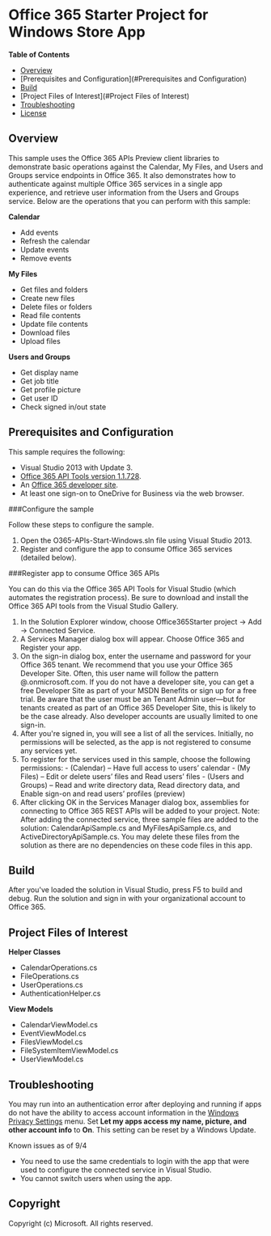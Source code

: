 # Office 365 Starter Project for Windows Store App #

**Table of Contents**

- [Overview](#overview)
- [Prerequisites and Configuration](#Prerequisites and Configuration)
- [Build](#build)
- [Project Files of Interest](#Project Files of Interest)
- [Troubleshooting](#troubleshooting)
- [License](#license)

## Overview ##

This sample uses the Office 365 APIs Preview client libraries to demonstrate basic operations against the Calendar, My Files, and Users and Groups service endpoints in Office 365. It also demonstrates how to authenticate against multiple Office 365 services in a single app experience, and retrieve user information from the Users and Groups service.
Below are the operations that you can perform with this sample:

**Calendar**
  - Add events
  - Refresh the calendar
  - Update events
  - Remove events

**My Files**
  - Get files and folders
  - Create new files
  - Delete files or folders
  - Read file contents
  - Update file contents
  - Download files
  - Upload files

**Users and Groups**
  - Get display name
  - Get job title
  - Get profile picture
  - Get user ID
  - Check signed in/out state

## Prerequisites and Configuration ##

This sample requires the following:
  - Visual Studio 2013 with Update 3.
  - [Office 365 API Tools version 1.1.728](http://visualstudiogallery.msdn.microsoft.com/7e947621-ef93-4de7-93d3-d796c43ba34f).
  - An [Office 365 developer site](https://portal.office.com/Signup/Signup.aspx?OfferId=6881A1CB-F4EB-4db3-9F18-388898DAF510&DL=DEVELOPERPACK&ali=1).
  - At least one sign-on to OneDrive for Business via the web browser.

###Configure the sample

Follow these steps to configure the sample.

   1. Open the O365-APIs-Start-Windows.sln file using Visual Studio 2013.
   2. Register and configure the app to consume Office 365 services (detailed below).

###Register app to consume Office 365 APIs

You can do this via the Office 365 API Tools for Visual Studio (which automates the registration process). Be sure to download and install the Office 365 API tools from the Visual Studio Gallery.

   1. In the Solution Explorer window, choose Office365Starter project -> Add -> Connected Service.
   2. A Services Manager dialog box will appear. Choose Office 365 and Register your app.
   3. On the sign-in dialog box, enter the username and password for your Office 365 tenant. We recommend that you use your Office 365 Developer Site. Often, this user name will follow the pattern <your-name>@<tenant-name>.onmicrosoft.com. If you do not have a developer site, you can get a free Developer Site as part of your MSDN Benefits or sign up for a free trial. Be aware that the user must be an Tenant Admin user—but for tenants created as part of an Office 365 Developer Site, this is likely to be the case already. Also developer accounts are usually limited to one sign-in.
   4. After you're signed in, you will see a list of all the services. Initially, no permissions will be selected, as the app is not registered to consume any services yet. 
   5. To register for the services used in this sample, choose the following permissions:
	- (Calendar) – Have full access to users’ calendar
	- (My Files) – Edit or delete users’ files and Read users’ files
	- (Users and Groups) – Read and write directory data, Read directory data, and Enable sign-on and read users’ profiles (preview)
   6. After clicking OK in the Services Manager dialog box, assemblies for connecting to Office 365 REST APIs will be added to your project.
Note: After adding the connected service, three sample files are added to the solution: CalendarApiSample.cs and MyFilesApiSample.cs, and ActiveDirectoryApiSample.cs.
You may delete these files from the solution as there are no dependencies on these code files in this app.

## Build ##

After you've loaded the solution in Visual Studio, press F5 to build and debug.
Run the solution and sign in with your organizational account to Office 365.

## Project Files of Interest ##

**Helper Classes**
   - CalendarOperations.cs
   - FileOperations.cs
   - UserOperations.cs
   - AuthenticationHelper.cs

**View Models**
   - CalendarViewModel.cs
   - EventViewModel.cs
   - FilesViewModel.cs
   - FileSystemItemViewModel.cs
   - UserViewModel.cs

## Troubleshooting ##

You may run into an authentication error after deploying and running if apps do not have the ability to access account information in the [Windows Privacy Settings](http://www.microsoft.com/security/online-privacy/windows.aspx) menu. Set **Let my apps access my name, picture, and other account info** to **On**. This setting can be reset by a Windows Update. 

Known issues as of 9/4
  - You need to use the same credentials to login with the app that were used to configure the connected service in Visual Studio. 
  - You cannot switch users when using the app.

## Copyright ##

Copyright (c) Microsoft. All rights reserved.

